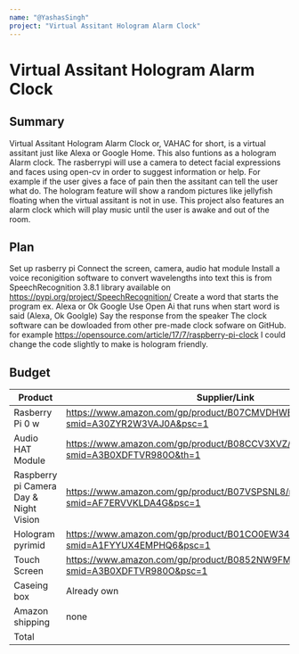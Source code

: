 ```yaml
---
name: "@YashasSingh"
project: "Virtual Assitant Hologram Alarm Clock"
---
```

  
# Virtual Assitant Hologram Alarm Clock
 
 
## Summary 
 
Virtual Assitant Hologram Alarm Clock or, VAHAC for short, is a virtual assitant just like Alexa or Google Home. This also funtions as a hologram Alarm clock.
The rasberrypi will use a camera to detect facial expressions and faces using open-cv in order to suggest information or help. 
For example if the user gives a face of pain then the assitant can tell the user what do. 
The hologram feature will show a random pictures like jellyfish floating when the virtual assitant is not in use.
This project also features an alarm clock which will play music until the user is awake and out of the room.
 

## Plan

Set up rasberry pi
Connect the screen, camera, audio hat module
Install a voice reconigition software to convert wavelengths into text this is from SpeechRecognition 3.8.1 library available on https://pypi.org/project/SpeechRecognition/
Create a word that starts the program ex. Alexa or Ok Google
Use Open Ai that runs when start word is said (Alexa, Ok Goolgle)
Say the response from the speaker
The clock software can be dowloaded from other pre-made clock sofware on GitHub.
for example https://opensource.com/article/17/7/raspberry-pi-clock I could change the code slightly to make is hologram friendly.

## Budget
 
| Product         | Supplier/Link                         | Cost   |
| --------------- | ------------------------------------- | ------ |
| Rasberry Pi 0 w | https://www.amazon.com/gp/product/B07CMVDHWB/ref=ewc_pr_img_4?smid=A30ZYR2W3VAJ0A&psc=1 | $79.99 |
| Audio HAT Module| https://www.amazon.com/gp/product/B08CCV3XVZ/ref=ewc_pr_img_1?smid=A3B0XDFTVR980O&th=1 | $21.90 |
| Raspberry pi Camera Day & Night Vision | https://www.amazon.com/gp/product/B07VSPSNL8/ref=ox_sc_act_title_2?smid=AF7ERVVKLDA4G&psc=1 | $16.99 |
| Hologram pyrimid |https://www.amazon.com/gp/product/B01CO0EW34/ref=ox_sc_act_title_1?smid=A1FYYUX4EMPHQ6&psc=1 | $0.00|
| Touch Screen | https://www.amazon.com/gp/product/B0852NW9FM/ref=ewc_pr_img_3?smid=A3B0XDFTVR980O&psc=1 | $50.69 |
| Caseing box | Already own | $10.49 |
| Amazon shipping | none | free|
| Total | | $180.06 |
